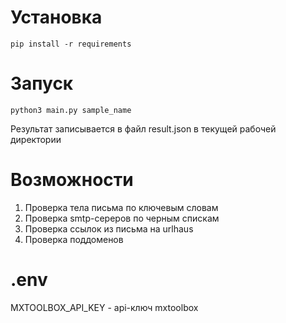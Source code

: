 # Установка

```
pip install -r requirements
```

# Запуск

```
python3 main.py sample_name
```

Результат записывается в файл result.json в текущей рабочей директории

# Возможности 

1. Проверка тела письма по ключевым словам
2. Проверка smtp-сереров по черным спискам
3. Проверка ссылок из письма на urlhaus
4. Проверка поддоменов

# .env

MXTOOLBOX_API_KEY - api-ключ mxtoolbox
